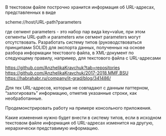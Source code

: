 В текстовом файле построчно хранится информация об URL-адресах, представленных в виде

scheme://host/URL-path?parameters

где сегмент parameters - это набор пар вида key=value, при этом сегменты URL‐path и parameters или сегмент parameters могут отсутствовать. Разработать систему типов (руководствоваться принципами SOLID) для экспорта данных, полученных на основе разбора информации текстового файла, в XML-документ по следующему правилу, например, для текстового файла с URL-адресами

https://github.com/AnzhelikaKravchuk?tab=repositories
https://github.com/AnzhelikaKravchuk/2017-2018.MMF.BSU
https://habrahabr.ru/company/it-grad/blog/341486/

Для тех URL-адресов, которые не совпадают с данным паттерном, “залогировать” информацию, отметив указанные строки, как необработанные.

Продемонстрировать работу на примере консольного приложения.

Какие изменения нужно будет внести в систему типов, если в исходном текстовом файле информация об URL-адресах изменится на другую, иерархически представимую информацию.
